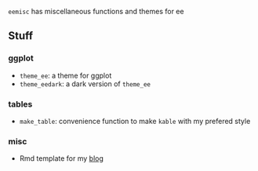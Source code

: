 
`eemisc` has miscellaneous functions and themes for ee

## Stuff

### ggplot

  - `theme_ee`: a theme for ggplot
  - `theme_eedark`: a dark version of `theme_ee`

### tables

  - `make_table`: convenience function to make `kable` with my prefered
    style

### misc

  - Rmd template for my [blog](www.ericekholm.com/blog/)
